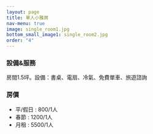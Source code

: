 ```yaml
---
layout: page
title: 單人小雅房
nav-menu: true
image: single_room1.jpg
bottom_small_image1: single_room2.jpg
order: "4"
---
```

### 設備&服務
房間1.5坪。設備：書桌、電扇、冷氣、免費單車、旅遊諮詢
###  房價
* 平/假日 : 800/1人
* 春節 : 1200/1人
* 月租 :
	 5500/1人
